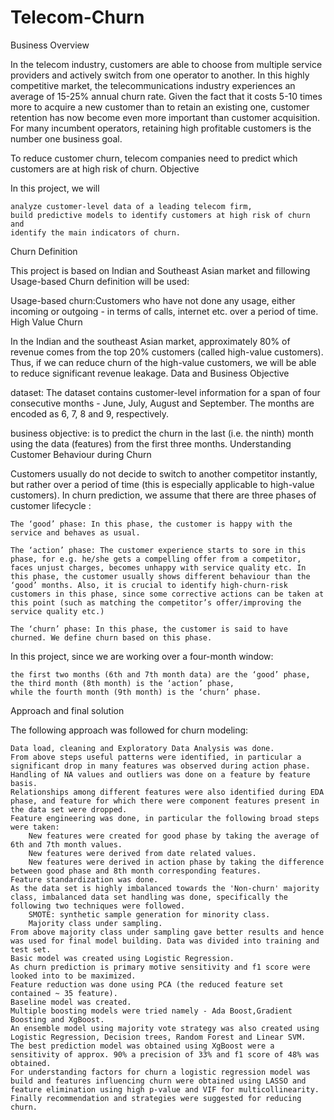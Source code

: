 # Telecom-Churn

Business Overview

In the telecom industry, customers are able to choose from multiple service providers and actively switch from one operator to another. In this highly competitive market, the telecommunications industry experiences an average of 15-25% annual churn rate. Given the fact that it costs 5-10 times more to acquire a new customer than to retain an existing one, customer retention has now become even more important than customer acquisition. For many incumbent operators, retaining high profitable customers is the number one business goal.

To reduce customer churn, telecom companies need to predict which customers are at high risk of churn.
Objective

In this project, we will

    analyze customer-level data of a leading telecom firm,
    build predictive models to identify customers at high risk of churn and
    identify the main indicators of churn.

Churn Definition

This project is based on Indian and Southeast Asian market and fillowing Usage-based Churn definition will be used:

Usage-based churn:Customers who have not done any usage, either incoming or outgoing - in terms of calls, internet etc. over a period of time.
High Value Churn

In the Indian and the southeast Asian market, approximately 80% of revenue comes from the top 20% customers (called high-value customers). Thus, if we can reduce churn of the high-value customers, we will be able to reduce significant revenue leakage.
Data and Business Objective

dataset: The dataset contains customer-level information for a span of four consecutive months - June, July, August and September. The months are encoded as 6, 7, 8 and 9, respectively.

business objective: is to predict the churn in the last (i.e. the ninth) month using the data (features) from the first three months.
Understanding Customer Behaviour during Churn

Customers usually do not decide to switch to another competitor instantly, but rather over a period of time (this is especially applicable to high-value customers). In churn prediction, we assume that there are three phases of customer lifecycle :

    The ‘good’ phase: In this phase, the customer is happy with the service and behaves as usual.

    The ‘action’ phase: The customer experience starts to sore in this phase, for e.g. he/she gets a compelling offer from a competitor, faces unjust charges, becomes unhappy with service quality etc. In this phase, the customer usually shows different behaviour than the ‘good’ months. Also, it is crucial to identify high-churn-risk customers in this phase, since some corrective actions can be taken at this point (such as matching the competitor’s offer/improving the service quality etc.)

    The ‘churn’ phase: In this phase, the customer is said to have churned. We define churn based on this phase.

In this project, since we are working over a four-month window:

    the first two months (6th and 7th month data) are the ‘good’ phase,
    the third month (8th month) is the ‘action’ phase,
    while the fourth month (9th month) is the ‘churn’ phase.

Approach and final solution

The following approach was followed for churn modeling:

    Data load, cleaning and Exploratory Data Analysis was done.
    From above steps useful patterns were identified, in particular a significant drop in many features was observed during action phase.
    Handling of NA values and outliers was done on a feature by feature basis.
    Relationships among different features were also identified during EDA phase, and feature for which there were component features present in the data set were dropped.
    Feature engineering was done, in particular the following broad steps were taken:
        New features were created for good phase by taking the average of 6th and 7th month values.
        New features were derived from date related values.
        New features were derived in action phase by taking the difference between good phase and 8th month corresponding features.
    Feature standardization was done.
    As the data set is highly imbalanced towards the 'Non-churn' majority class, imbalanced data set handling was done, specifically the following two techniques were followed.
        SMOTE: synthetic sample generation for minority class.
        Majority class under sampling.
    From above majority class under sampling gave better results and hence was used for final model building. Data was divided into training and test set.
    Basic model was created using Logistic Regression.
    As churn prediction is primary motive sensitivity and f1 score were looked into to be maximized.
    Feature reduction was done using PCA (the reduced feature set contained ~ 35 feature).
    Baseline model was created.
    Multiple boosting models were tried namely - Ada Boost,Gradient Boosting and XgBoost.
    An ensemble model using majority vote strategy was also created using Logistic Regression, Decision trees, Random Forest and Linear SVM.
    The best prediction model was obtained using XgBoost were a sensitivity of approx. 90% a precision of 33% and f1 score of 48% was obtained.
    For understanding factors for churn a logistic regression model was build and features influencing churn were obtained using LASSO and feature elimination using high p-value and VIF for multicollinearity.
    Finally recommendation and strategies were suggested for reducing churn.


